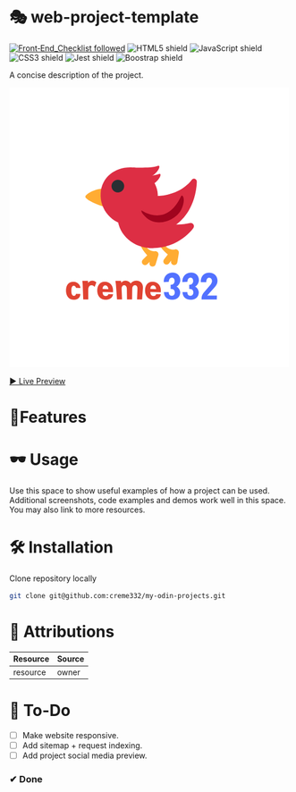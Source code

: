 # 🎭 web-project-template
[![Front‑End_Checklist followed](https://img.shields.io/badge/Front‑End_Checklist-followed-brightgreen.svg)](https://github.com/thedaviddias/Front-End-Checklist/)
![HTML5 shield](https://img.shields.io/badge/-HTML5-blue)
![JavaScript shield](https://img.shields.io/badge/-JavaScript-yellow)
![CSS3 shield](https://img.shields.io/badge/-CSS3-orange)
![Jest shield](https://img.shields.io/badge/-Webpack-red)
![Boostrap shield](https://img.shields.io/badge/Bootstrap-5.2.2-brightgreen)

A concise description of the project.

![GIF](assets/creme332.png)

[▶ Live Preview](https://creme332.github.io/my-odin-projects/)

# 🚀Features

# 🕶 Usage
Use this space to show useful examples of how a project can be used. Additional screenshots, code examples and demos work well in this space. You may also link to more resources.
#  🛠 Installation
Clone repository locally
```bash
git clone git@github.com:creme332/my-odin-projects.git
```
# 📌 Attributions
Resource | Source
---|---
resource| owner

# 🔨 To-Do
- [ ] Make website responsive.
- [ ] Add sitemap + request indexing.
- [ ] Add project social media preview.

### ✔ Done
